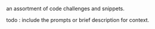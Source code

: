 an assortment of code challenges and snippets.

todo : include the prompts or brief description for context.
